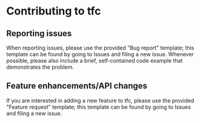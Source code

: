 # Contributing to tfc

## Reporting issues

When reporting issues, please use the provided "Bug report" template; this template can be found by going to Issues and filing a new issue. Whenever possible, please
also include a brief, self-contained code example that demonstrates the problem.

## Feature enhancements/API changes

If you are interested in adding a new feature to tfc, please use the provided "Feature request" template; this template can be found by going to Issues and filing a new issue.
